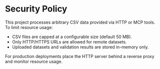 # Security Policy

This project processes arbitrary CSV data provided via HTTP or MCP tools. To limit resource usage:

- CSV files are capped at a configurable size (default 50 MB).
- Only HTTP/HTTPS URLs are allowed for remote datasets.
- Uploaded datasets and validation results are stored in-memory only.

For production deployments place the HTTP server behind a reverse proxy and monitor resource usage.
